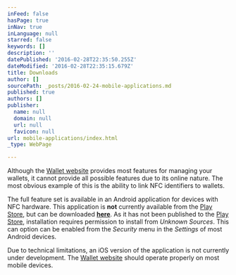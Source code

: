 ```yaml
---
inFeed: false
hasPage: true
inNav: true
inLanguage: null
starred: false
keywords: []
description: ''
datePublished: '2016-02-28T22:35:50.255Z'
dateModified: '2016-02-28T22:35:15.679Z'
title: Downloads
author: []
sourcePath: _posts/2016-02-24-mobile-applications.md
published: true
authors: []
publisher:
  name: null
  domain: null
  url: null
  favicon: null
url: mobile-applications/index.html
_type: WebPage

---
```

Although the [Wallet website][0] provides most features for managing your wallets, it cannot provide all possible features due to its online nature. The most obvious example of this is the ability to link NFC identifiers to wallets.

The full feature set is available in an Android application for devices with NFC hardware. This application is **not** currently available from the [Play Store][1], but can be downloaded [**here**][2]. As it has not been published to the [Play Store][1], installation requires permission to install from _Unknown Sources_. This can option can be enabled from the _Security_ menu in the _Settings_ of most Android devices.

Due to technical limitations, an iOS version of the application is not currently under development. The [Wallet website][0] should operate properly on most mobile devices.

[0]: https://wallet.outlayman.com/
[1]: https://play.google.com/
[2]: https://dl.outlayman.com/outlayman-wallet.apk